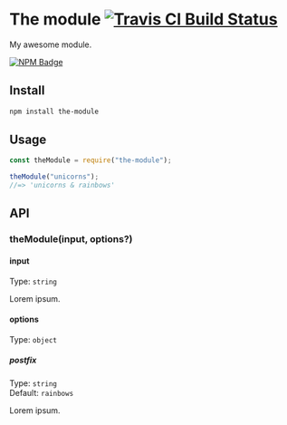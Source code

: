 # The module [![Travis CI Build Status](https://img.shields.io/travis/com/Richienb/the-module/master.svg?style=for-the-badge)](https://travis-ci.com/Richienb/the-module)

My awesome module.

[![NPM Badge](https://nodei.co/npm/the-module.png)](https://npmjs.com/package/the-module)

## Install

```sh
npm install the-module
```

## Usage

```js
const theModule = require("the-module");

theModule("unicorns");
//=> 'unicorns & rainbows'
```

## API

### theModule(input, options?)

#### input

Type: `string`

Lorem ipsum.

#### options

Type: `object`

##### postfix

Type: `string`\
Default: `rainbows`

Lorem ipsum.
